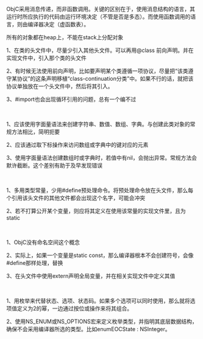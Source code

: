 ObjC采用消息传递，而非函数调用。关键的区别在于，使用消息结构的语言，其运行时所应执行的代码由运行环境决定（不管是否是多态）。而使用函数调用的语言，则由编译器决定（虚函数表）。

所有的对象都在heap上，不能在stack上分配对象

1、在类的头文件中，尽量少引入其他头文件。可以再用@class 前向声明。并在实现文件中，引入那个类的头文件

2、有时候无法使用前向声明，比如要声明某个类遵循一项协议，尽量把“该类遵守某协议”的这条声明移植“class-continuation分类”中。如果不行的话，就把该协议单独放在一个头文件中，然后将其引入。

3、#import也会出现循环引用的问题，总有一个编不过

 

1、应该使用字面量语法来创建字符串、数值、数组、字典。与创建此类对象的常规方法相比，简明扼要

2、应该通过取下标操作来访问数组或字典中的键对应的元素

3、使用字面量语法创建数组时或字典时，若值中有nil，会抛出异常。常规方法会默许截断。这个差别有助于及早发现错误

 

1、多用类型常量，少用#define预处理命令。将预处理命令放在头文件，那么每个引用该头文件的其他文件都会出现这个名字，可能会冲突

2、若不打算公开某个变量，则应将其定义在使用该常量的实现文件里，且为static

 

1、ObjC没有命名空间这个概念

2、实际上，如果一个变量是static const，那么编译器根本不会创建符号，会像#define那样处理，替换

3、在头文件中使用extern声明全局变量，并在相关实现文件中定义其值

 

1、用枚举来代替状态、选项、状态码。如果多个选项可以同时使用，那么就将选项值定义为2的幂，一边通过按位或操作来将其组合。

2、使用NS_ENUM或NS_OPTIONS宏来定义枚举类型，并指明其底层数据结构，确保不会采用编译器所选的类型。比如enumEOCState : NSInteger。